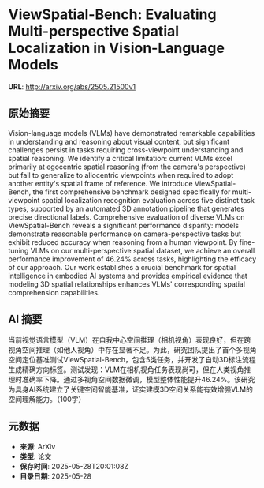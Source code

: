 # ViewSpatial-Bench: Evaluating Multi-perspective Spatial Localization in Vision-Language Models

**URL**: http://arxiv.org/abs/2505.21500v1

## 原始摘要

Vision-language models (VLMs) have demonstrated remarkable capabilities in
understanding and reasoning about visual content, but significant challenges
persist in tasks requiring cross-viewpoint understanding and spatial reasoning.
We identify a critical limitation: current VLMs excel primarily at egocentric
spatial reasoning (from the camera's perspective) but fail to generalize to
allocentric viewpoints when required to adopt another entity's spatial frame of
reference. We introduce ViewSpatial-Bench, the first comprehensive benchmark
designed specifically for multi-viewpoint spatial localization recognition
evaluation across five distinct task types, supported by an automated 3D
annotation pipeline that generates precise directional labels. Comprehensive
evaluation of diverse VLMs on ViewSpatial-Bench reveals a significant
performance disparity: models demonstrate reasonable performance on
camera-perspective tasks but exhibit reduced accuracy when reasoning from a
human viewpoint. By fine-tuning VLMs on our multi-perspective spatial dataset,
we achieve an overall performance improvement of 46.24% across tasks,
highlighting the efficacy of our approach. Our work establishes a crucial
benchmark for spatial intelligence in embodied AI systems and provides
empirical evidence that modeling 3D spatial relationships enhances VLMs'
corresponding spatial comprehension capabilities.


## AI 摘要

当前视觉语言模型（VLM）在自我中心空间推理（相机视角）表现良好，但在跨视角空间推理（如他人视角）中存在显著不足。为此，研究团队提出了首个多视角空间定位基准测试ViewSpatial-Bench，包含5类任务，并开发了自动3D标注流程生成精确方向标签。测试发现：VLM在相机视角任务表现尚可，但在人类视角推理时准确率下降。通过多视角空间数据微调，模型整体性能提升46.24%。该研究为具身AI系统建立了关键空间智能基准，证实建模3D空间关系能有效增强VLM的空间理解能力。（100字）

## 元数据

- **来源**: ArXiv
- **类型**: 论文
- **保存时间**: 2025-05-28T20:01:08Z
- **目录日期**: 2025-05-28
